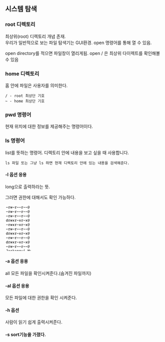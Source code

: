 
## 시스템 탐색

### root 디렉토리
최상위(root) 디렉토리 개념 존재.\
우리가 일반적으로 보는 파일 탐색기는 GUI환경. open 명령어를 통해 열 수 있음.

open directory를 적으면 파일창이 열리게됨.
open / 은 최상위 다이렉트를 확인해볼 수 있음

### home 디렉토리
홈 안에 파일은 사용자를 의미한다.

    / - root 최상단 기호
    ~ - home 최상단 기호

### pwd 명령어

현재 위치에 대한 정보를 제공해주는 명령어이다.

### ls 명령어

list를 뜻하는 명령어. 디렉토리 안에 내용을 보고 싶을 때 사용합니다.

    ls 파일 또는 그냥 ls 하면 현재 디렉토리 안에 있는 내용을 검색해준다.

#### -l 옵션 응용
long으로 출력하라는 뜻.

그러면 권한에 대해서도 확인 가능하다.

![img_1.png](img_1.png)

#### -a 옵션 응용
all 모든 파일을 확인시켜준다.(숨겨진 파일까지)
#### -al 옵션 응용
모든 파일에 대한 권한을 확인 시켜준다.

#### -h 옵션
사람이 읽기 쉽게 출력시켜준다.

#### -s sort기능을 가졌다.

